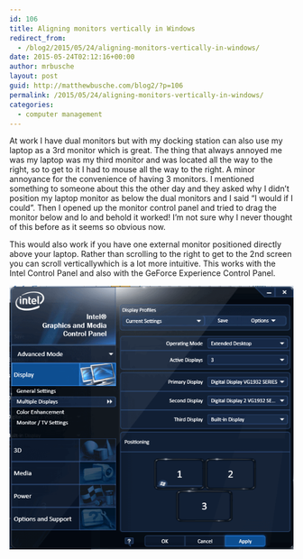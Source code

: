 ```yaml
---
id: 106
title: Aligning monitors vertically in Windows
redirect_from:
  - /blog2/2015/05/24/aligning-monitors-vertically-in-windows/
date: 2015-05-24T02:12:16+00:00
author: mrbusche
layout: post
guid: http://matthewbusche.com/blog2/?p=106
permalink: /2015/05/24/aligning-monitors-vertically-in-windows/
categories:
  - computer management
---
```

At work I have dual monitors but with my docking station can also use my laptop as a 3rd monitor which is great. The thing that always annoyed me was my laptop was my third monitor and was located all the way to the right, so to get to it I had to mouse all the way to the right. A minor annoyance for the convenience of having 3 monitors. I mentioned something to someone about this the other day and they asked why I didn&#8217;t position my laptop monitor as below the dual monitors and I said &#8220;I would if I could&#8221;. Then I opened up the monitor control panel and tried to drag the monitor below and lo and behold it worked! I&#8217;m not sure why I never thought of this before as it seems so obvious now.

This would also work if you have one external monitor positioned directly above your laptop. Rather than scrolling to the right to get to the 2nd screen you can scroll verticallywhich is a lot more intuitive. This works with the Intel Control Panel and also with the GeForce Experience Control Panel.

<img src="images/2015/05/3-monitors-1-below.png" />
